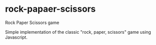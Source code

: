 # rock-papaer-scissors
Rock Paper Scissors game 

Simple implementation of the classic "rock, paper, scissors" game using Javascript.
